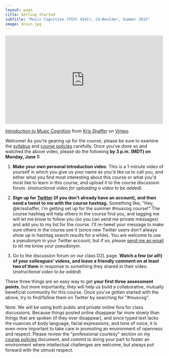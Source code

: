 ```yaml
---
layout: page
title: Getting Started
subTitle: "Music Cognition (PSYC 4541), CU–Boulder, Summer 2015"
image: drain.jpg
---
```


<div class="center-video"><iframe src="https://player.vimeo.com/video/127973048" width="500" height="281" frameborder="0" webkitallowfullscreen mozallowfullscreen allowfullscreen></iframe> <p><a href="https://vimeo.com/127973048">Introduction to Music Cognition</a> from <a href="https://vimeo.com/user11692346">Kris Shaffer</a> on <a href="https://vimeo.com">Vimeo</a>.</p></div>

Welcome! As you're gearing up for the course, please be sure to examine the [syllabus](/syllabus/) and [course policies](/policies/) carefully. Once you've done so and watched the above video, please do the following **by 3 p.m. (MDT) on Monday, June 1:**

1. **Make your own personal introduction video.** This is a 1-minute video of yourself in which you give us your name as you'd like us to call you, and either what you find most interesting about this course or what you'd most like to learn in this course, and upload it to the course discussion forum. (*instructional video for uploading a video to be added*)

2. **Sign up for [Twitter](http://www.twitter.com) (if you don't already have an account), and then send a tweet to me with the course hashtag.** Something like, "Hey, @krisshaffer, I'm getting set up for the summer #muscog course!" The course hashtag will help others in the course find you, and tagging me will let me know to follow you (so you can send me private messages) and add you to my list for the course. I'll re-tweet your message to make sure others in the course see it (since new Twitter users don't always show up in hashtag search results for a while). You are welcome to use a pseudonym in your Twitter account, but if so, please [send me an email](mailto:kris.shaffer@colorado.edu) to let me know your pseudonym.

3. Go to the discussion forum on our class D2L page. **Watch a few (or all!) of your colleagues' videos, and leave a friendly comment on at least two of them** in response to something they shared in their video. (*instructional video to be added*)

These three things are an easy way to get **your first three assessment points**, but more importantly, they will help us build a collaborative, mutually beneficial community for this course. Once you've gotten started with the above, try to find/follow them on Twitter by searching for "#muscog".

Note: We will be using both public and private online fora for class discussions. Because things posted online disappear far more slowly than things that are spoken (if they ever disappear), and since typed text lacks the nuances of body language, facial expressions, and tone of voice, it is even more important to take care in promoting an environment of openness and respect. Please review the "professional courtesy" section on my [course policies](/policies/) document, and commit to doing your part to foster an environment where intellectual challenges are welcome, but always put forward with the utmost respect.
